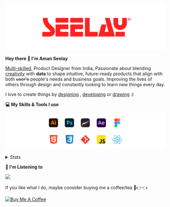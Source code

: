[![banner](./images/seelay.svg)](https://www.seelay.in)

**Hey there 👋 I'm Aman Seelay**

[Multi-skilled](https://www.seelay.in/#skills), Product Designer from India, Passionate about blending [creativity](https://illustrations.seelay.in) with <b>data</b> to shape intuitive, future-ready products that align with both <s>user's</s> people's needs and business goals. Improving the lives of others through design and constantly looking to learn new things every day.

I love to create things by [designing](https://www.seelay.in/#work) , [developing](https://www.seelay.in/#projects) or [drawing](https://art.seelay.in) :)

**💻 My Skills & Tools I use**

[![banner](./images/skills&tools.svg)](https://www.seelay.in/about)

<details>
  <summary>Stats</summary>

---

<!--START_SECTION:waka-->
![Profile Views](http://img.shields.io/badge/Profile%20Views-2-blue)

**🐱 My GitHub Data** 

> 📦 820.1 kB Used in GitHub's Storage 
 > 
> 🏆 854 Contributions in the Year 2024
 > 
> 💼 Opted to Hire
 > 
> 📜 2 Public Repositories 
 > 
> 🔑 44 Private Repositories 
 > 
**I'm a Night 🦉** 

```text
🌞 Morning                342 commits         ███░░░░░░░░░░░░░░░░░░░░░░   12.78 % 
🌆 Daytime                463 commits         ████░░░░░░░░░░░░░░░░░░░░░   17.30 % 
🌃 Evening                843 commits         ████████░░░░░░░░░░░░░░░░░   31.49 % 
🌙 Night                  1029 commits        ██████████░░░░░░░░░░░░░░░   38.44 % 
```
📅 **I'm Most Productive on Thursday** 

```text
Monday                   342 commits         ███░░░░░░░░░░░░░░░░░░░░░░   12.78 % 
Tuesday                  424 commits         ████░░░░░░░░░░░░░░░░░░░░░   15.84 % 
Wednesday                304 commits         ███░░░░░░░░░░░░░░░░░░░░░░   11.36 % 
Thursday                 486 commits         █████░░░░░░░░░░░░░░░░░░░░   18.15 % 
Friday                   325 commits         ███░░░░░░░░░░░░░░░░░░░░░░   12.14 % 
Saturday                 337 commits         ███░░░░░░░░░░░░░░░░░░░░░░   12.59 % 
Sunday                   459 commits         ████░░░░░░░░░░░░░░░░░░░░░   17.15 % 
```


📊 **This Week I Spent My Time On** 

```text
🕑︎ Time Zone: Asia/Kolkata

💬 Programming Languages: 
Other                    20 hrs 4 mins       ███████████████░░░░░░░░░░   61.35 % 
JavaScript               5 hrs 2 mins        ████░░░░░░░░░░░░░░░░░░░░░   15.41 % 
SCSS                     3 hrs 46 mins       ███░░░░░░░░░░░░░░░░░░░░░░   11.56 % 
Markdown                 1 hr 13 mins        █░░░░░░░░░░░░░░░░░░░░░░░░   03.73 % 
CSS                      1 hr 1 min          █░░░░░░░░░░░░░░░░░░░░░░░░   03.15 % 

🔥 Editors: 
Chrome                   20 hrs 17 mins      ████████████████░░░░░░░░░   62.02 % 
VS Code                  11 hrs 16 mins      █████████░░░░░░░░░░░░░░░░   34.48 % 
Edge                     1 hr 8 mins         █░░░░░░░░░░░░░░░░░░░░░░░░   03.51 % 

💻 Operating System: 
Windows                  32 hrs 42 mins      █████████████████████████   100.00 % 
```

**I Mostly Code in JavaScript** 

```text
JavaScript               28 repos            ███████████████░░░░░░░░░░   59.57 % 
TypeScript               12 repos            ██████░░░░░░░░░░░░░░░░░░░   25.53 % 
HTML                     4 repos             ██░░░░░░░░░░░░░░░░░░░░░░░   08.51 % 
Java                     3 repos             ██░░░░░░░░░░░░░░░░░░░░░░░   06.38 % 
```




 Last Updated on 08/12/2024 06:48:01 UTC
<!--END_SECTION:waka-->

---

 </details>

**🎵 I'm Listening to**

<object data="https://now-play.vercel.app/api/generate?uid=7a17a86e-d6b7-43b5-8d9c-1d6dae42a779" >

  <img src="https://now-play.vercel.app/api/generate?uid=7a17a86e-d6b7-43b5-8d9c-1d6dae42a779" />

</object>

If you like what I do, maybe consider buying me a coffee/tea 🥺👉👈

<a href="https://www.buymeacoffee.com/seelay" target="_blank"><img src="https://cdn.buymeacoffee.com/buttons/v2/default-red.png" alt="Buy Me A Coffee" width="150" ></a>
